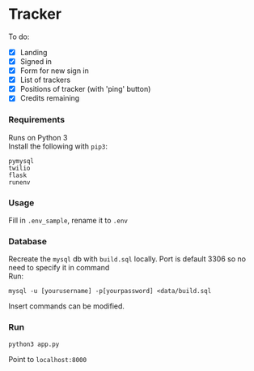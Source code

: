 # Tracker

To do:
- [x] Landing
- [x] Signed in
- [x] Form for new sign in
- [x] List of trackers
- [x] Positions of tracker (with 'ping' button)
- [x] Credits remaining

### Requirements
Runs on Python 3  
Install the following with `pip3`:
```
pymysql
twilio
flask
runenv
```
### Usage
Fill in `.env_sample`, rename it to `.env`

### Database
Recreate the `mysql` db with `build.sql` locally. Port is default 3306 so no need to specify it in command  
Run:
```
mysql -u [yourusername] -p[yourpassword] <data/build.sql
```
Insert commands can be modified.

### Run
```
python3 app.py
```
Point to `localhost:8000`
